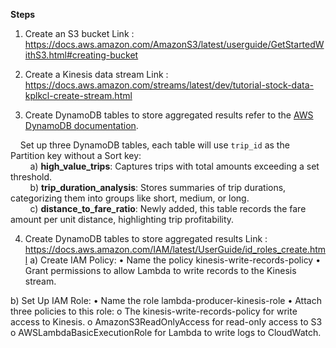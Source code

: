 **Steps**

1. Create an S3 bucket
Link : https://docs.aws.amazon.com/AmazonS3/latest/userguide/GetStartedWithS3.html#creating-bucket 

2. Create a Kinesis data stream
Link : https://docs.aws.amazon.com/streams/latest/dev/tutorial-stock-data-kplkcl-create-stream.html 


3. Create DynamoDB tables to store aggregated results
refer to the [AWS DynamoDB documentation](https://docs.aws.amazon.com/amazondynamodb/latest/developerguide/getting-started-step-1.html).

&nbsp;&nbsp;&nbsp;&nbsp;Set up three DynamoDB tables, each table will use `trip_id` as the Partition key without a Sort key:  
&nbsp;&nbsp;&nbsp;&nbsp;&nbsp;&nbsp;&nbsp;&nbsp;a) **high_value_trips**: Captures trips with total amounts exceeding a set threshold.  
&nbsp;&nbsp;&nbsp;&nbsp;&nbsp;&nbsp;&nbsp;&nbsp;b) **trip_duration_analysis**: Stores summaries of trip durations, categorizing them into groups like short, medium, or long.  
&nbsp;&nbsp;&nbsp;&nbsp;&nbsp;&nbsp;&nbsp;&nbsp;c) **distance_to_fare_ratio**: Newly added, this table records the fare amount per unit distance, highlighting trip profitability.


4. Create DynamoDB tables to store aggregated results
Link : https://docs.aws.amazon.com/IAM/latest/UserGuide/id_roles_create.html 
a)	Create IAM Policy:
•	Name the policy kinesis-write-records-policy
•	Grant permissions to allow Lambda to write records to the Kinesis stream.

b)	Set Up IAM Role:
•	Name the role lambda-producer-kinesis-role
•	Attach three policies to this role:
o	The kinesis-write-records-policy for write access to Kinesis.
o	AmazonS3ReadOnlyAccess for read-only access to S3
o	AWSLambdaBasicExecutionRole for Lambda to write logs to CloudWatch.
